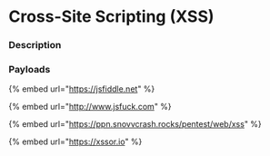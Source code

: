 # Cross-Site Scripting (XSS)

### Description



### Payloads

{% embed url="https://jsfiddle.net" %}

{% embed url="http://www.jsfuck.com" %}

{% embed url="https://ppn.snovvcrash.rocks/pentest/web/xss" %}

{% embed url="https://xssor.io" %}
